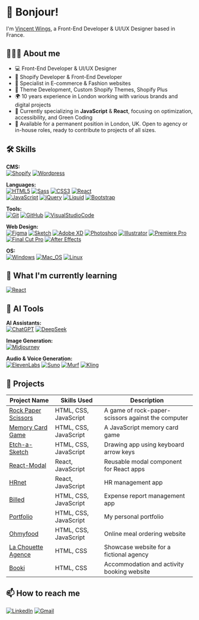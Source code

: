# 👋 Bonjour!
I'm [Vincent Wings](http://vincentwings.fr), a Front-End Developer & UI/UX Designer based in France.

## 👨🏻‍💻 About me

- 💻 Front-End Developer & UI/UX Designer
- 🛒 Shopify Developer & Front-End Developer
- 🎯 Specialist in E-commerce & Fashion websites
- 🧩 Theme Development, Custom Shopify Themes, Shopify Plus
- 🌍 10 years experience in London working with various brands and digital projects
- 🌱 Currently specializing in **JavaScript** & **React**, focusing on optimization, accessibility, and Green Coding
- 🎯 Available for a permanent position in London, UK. Open to agency or in-house roles, ready to contribute to projects of all sizes.

## 🛠️ Skills

**CMS:**  
[![Shopify](https://img.shields.io/badge/-Shopify-9fbf58?style=for-the-badge&logo=Shopify&logoColor=fff)](https://www.shopify.com/)
[![Wordpress](https://img.shields.io/badge/-Wordpress-0675c4?style=for-the-badge&logo=Wordpress&logoColor=fff)](https://www.wordpress.org/)

**Languages:**   
[![HTML5](https://img.shields.io/badge/-HTML5-d96b3a?style=for-the-badge&logo=HTML5&logoColor=fff)](https://www.w3.org/html/)
[![Sass](https://img.shields.io/badge/-Sass-CC6699?style=for-the-badge&logo=Sass&logoColor=fff)](https://sass-lang.com)
[![CSS3](https://img.shields.io/badge/-CSS3-1572B6?style=for-the-badge&logo=CSS3&logoColor=fff)](https://developer.mozilla.org/fr/docs/Web/CSS)
[![React](https://img.shields.io/badge/-React-45b8d8?style=for-the-badge&logo=react&logoColor=white)](https://reactjs.org)  
[![JavaScript](https://img.shields.io/badge/-JavaScript-F7DF1E?style=for-the-badge&logo=JavaScript&logoColor=000)](https://developer.mozilla.org/en-US/docs/Web/JavaScript)
[![jQuery](https://img.shields.io/badge/-jQuery-78cff5?style=for-the-badge&logo=jQuery&logoColor=000)](https://jquery.com/)
[![Liquid](https://img.shields.io/badge/-Liquid-9fbf58?style=for-the-badge&logo=Shopify&logoColor=fff)](https://shopify.com)
[![Bootstrap](https://img.shields.io/badge/-Bootstrap-563D7C?style=for-the-badge&logo=bootstrap&logoColor=fff)](https://getbootstrap.com/)

**Tools:**  
[![Git](https://img.shields.io/badge/-Git-dd4c3a?style=for-the-badge&logo=Git&logoColor=fff)](https://git-scm.com/)
[![GitHub](https://img.shields.io/badge/-GitHub-15191d?style=for-the-badge&logo=GitHub&logoColor=FFF)](https://www.github.com/)
[![VisualStudioCode](https://img.shields.io/badge/-vscode-53a7e8?style=for-the-badge&logo=visual-studio-code&logoColor=FFF)](https://code.visualstudio.com/)

**Web Design:**   
[![Figma](https://img.shields.io/badge/-Figma-1e1e1e?style=for-the-badge&logo=Figma&logoColor=fff)](https://www.figma.com/)
[![Sketch](https://img.shields.io/badge/-Sketch-fdd32d?style=for-the-badge&logo=Sketch&logoColor=000)](https://www.sketch.com/)
[![Adobe XD](https://img.shields.io/badge/-XD-470437?style=for-the-badge&logo=adobexd&logoColor=fff)](https://www.adobe.com/)
[![Photoshop](https://img.shields.io/badge/-Photoshop-061f35?style=for-the-badge&logo=adobePhotoshop&logoColor=fff)](https://www.adobe.com/)
[![Illustrator](https://img.shields.io/badge/-Illustrator-2f110f?style=for-the-badge&logo=adobeIllustrator&logoColor=fff)](https://www.adobe.com/)
[![Premiere Pro](https://img.shields.io/badge/-Premiere-1f1b56?style=for-the-badge&logo=adobepremierepro&logoColor=fff)](https://www.adobe.com/)
[![Final Cut Pro](https://img.shields.io/badge/-Final_Cut_Pro-000000?style=for-the-badge&logo=apple&logoColor=fff)](https://www.apple.com/final-cut-pro/)
[![After Effects](https://img.shields.io/badge/-After_Effects-9999FF?style=for-the-badge&logo=AdobeAfterEffects&logoColor=fff)](https://www.adobe.com/products/aftereffects.html)

**OS:**  
[![Windows](https://img.shields.io/badge/-Windows-3376cd?style=for-the-badge&logo=Windows&logoColor=fff)](https://www.microsoft.com/) 
[![Mac_OS](https://img.shields.io/badge/-Mac_OS-999999?style=for-the-badge&logo=Apple&logoColor=fff)](https://www.apple.com/fr/macos) 
[![Linux](https://img.shields.io/badge/-Linux-FCC624?logo=Linux&style=for-the-badge&logoColor=black)](https://www.ubuntu.com/)

## 🌱 What I'm currently learning
[![React](https://img.shields.io/badge/-React-45b8d8?style=for-the-badge&logo=react&logoColor=white)](https://reactjs.org)

## 🤖 AI Tools

**AI Assistants:**  
[![ChatGPT](https://img.shields.io/badge/-ChatGPT-74aa9c?style=for-the-badge&logo=openai&logoColor=fff)](https://chat.openai.com/)
[![DeepSeek](https://img.shields.io/badge/-DeepSeek-4d6bfe?style=for-the-badge&logoColor=fff)](https://www.deepseek.com/)

**Image Generation:**  
[![Midjourney](https://img.shields.io/badge/-Midjourney-000000?style=for-the-badge&logoColor=fff)](https://www.midjourney.com/)

**Audio & Voice Generation:**  
[![ElevenLabs](https://img.shields.io/badge/-ElevenLabs-000000?style=for-the-badge&logoColor=fff)](https://elevenlabs.io/)
[![Suno](https://img.shields.io/badge/-Suno-ff7a00?style=for-the-badge&logoColor=fff)](https://www.suno.ai/)
[![Murf](https://img.shields.io/badge/-Murf-fb613a?style=for-the-badge&logoColor=fff)](https://murf.ai/)
[![Kling](https://img.shields.io/badge/-Kling-6c63ff?style=for-the-badge&logoColor=fff)](https://www.kling.ai/)

## 💼 Projects

| Project Name | Skills Used | Description |
| --- | --- | --- |
| [Rock Paper Scissors](https://github.com/VincentWings/rock-paper-scissors) | HTML, CSS, JavaScript | A game of rock-paper-scissors against the computer |
| [Memory Card Game](https://github.com/VincentWings/memory-game) | HTML, CSS, JavaScript | A JavaScript memory card game |
| [Etch-a-Sketch](https://github.com/VincentWings/Etch-a-Sketch) | HTML, CSS, JavaScript | Drawing app using keyboard arrow keys |
| [React-Modal](https://github.com/VincentWings/React-Modal) | React, JavaScript | Reusable modal component for React apps |
| [HRnet](https://github.com/VincentWings/HRnet) | React, JavaScript | HR management app |
| [Billed](https://github.com/VincentWings/Billed) | HTML, CSS, JavaScript | Expense report management app |
| [Portfolio](https://github.com/VincentWings/Portfolio) | HTML, CSS, JavaScript | My personal portfolio |
| [Ohmyfood](https://github.com/VincentWings/Ohmyfood) | HTML, CSS, JavaScript | Online meal ordering website |
| [La Chouette Agence](https://github.com/VincentWings/La-Chouette-Agence) | HTML, CSS | Showcase website for a fictional agency |
| [Booki](https://github.com/VincentWings/Booki) | HTML, CSS | Accommodation and activity booking website |

## 📫 How to reach me

[![LinkedIn](https://img.shields.io/badge/-LinkedIn-2c61b6?style=for-the-badge&logo=LinkedIn&logoColor=fff)](https://www.linkedin.com/in/vincentwings/)
[![Gmail](https://img.shields.io/badge/-hello@vincentwings.com-d8503f?style=for-the-badge&logo=Gmail&logoColor=fff)](mailto:hello@vincentwings.com)

<!---
VincentWings/VincentWings is a ✨ special ✨ repository because its `README.md` (this file) appears on your GitHub profile.
You can click the Preview link to take a look at your changes.
--->
